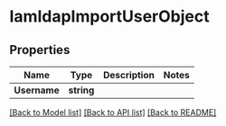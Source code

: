 # IamldapImportUserObject

## Properties
Name | Type | Description | Notes
------------ | ------------- | ------------- | -------------
**Username** | **string** |  | 

[[Back to Model list]](../README.md#documentation-for-models) [[Back to API list]](../README.md#documentation-for-api-endpoints) [[Back to README]](../README.md)


